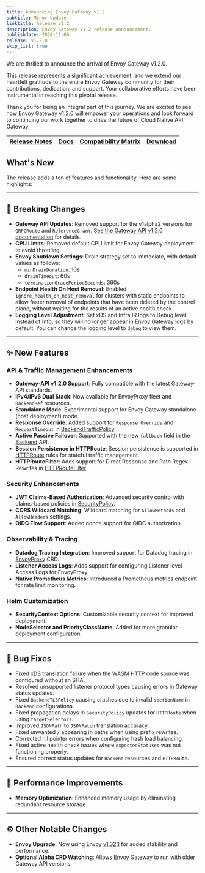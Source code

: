 ```yaml
---
title: Announcing Envoy Gateway v1.2
subtitle: Minor Update
linktitle: Release v1.2
description: Envoy Gateway v1.2 release announcement.
publishdate: 2024-11-06
release: v1.2.0
skip_list: true
---
```


We are thrilled to announce the arrival of Envoy Gateway v1.2.0.

This release represents a significant achievement, and we extend our heartfelt gratitude to the entire Envoy Gateway community for their contributions, dedication, and support. Your collaborative efforts have been instrumental in reaching this pivotal release.

Thank you for being an integral part of this journey. We are excited to see how Envoy Gateway v1.2.0 will empower your operations and look forward to continuing our work together to drive the future of Cloud Native API Gateway.

| [Release Notes][] | [Docs][docs] | [Compatibility Matrix][matrix] | [Download][] |
|-------------------|--------------|--------------------------------|--------------|

## What's New

The release adds a ton of features and functionality. Here are some highlights:

---

## 🚨 Breaking Changes

- **Gateway API Updates**: Removed support for the v1alpha2 versions for `GRPCRoute` and `ReferenceGrant`. [See the Gateway API v1.2.0 documentation](https://github.com/kubernetes-sigs/gateway-api/releases/tag/v1.2.0) for details.
- **CPU Limits**: Removed default CPU limit for Envoy Gateway deployment to avoid throttling.
- **Envoy Shutdown Settings**: Drain strategy set to immediate, with default values as follows:
  - `minDrainDuration`: 10s
  - `drainTimeout`: 60s
  - `terminationGracePeriodSeconds`: 360s
- **Endpoint Health On Host Removal**: Enabled `ignore_health_on_host_removal` for clusters with static endpoints to allow faster removal of endpoints that have been deleted by the control plane, without waiting for the results of an active health check.
- **Logging Level Adjustment**: Set xDS and Infra IR logs to Debug level instead of Info, so they will no longer appear in Envoy Gateway logs by default. You can change the logging level to `debug` to view them.

---

## ✨ New Features

### API & Traffic Management Enhancements
- **Gateway-API v1.2.0 Support**: Fully compatible with the latest Gateway-API standards.
- **IPv4/IPv6 Dual Stack**: Now available for EnvoyProxy fleet and `BackendRef` resources.
- **Standalone Mode**: Experimental support for Envoy Gateway standalone (host deployment) mode.
- **Response Override**: Added support for `Response Override` and `RequestTimeout` in [BackendTrafficPolicy](https://gateway.envoyproxy.io/docs/api/extension_types/#backendtrafficpolicy).
- **Active Passive Failover**: Supported with the new `fallback` field in the [Backend](https://gateway.envoyproxy.io/docs/api/extension_types/#backend) API.
- **Session Persistence in HTTPRoute**: Session persistence is supported in [HTTPRoute](https://gateway-api.sigs.k8s.io/reference/spec/#gateway.networking.k8s.io/v1.HTTPRoute) rules for stateful traffic management.
- **HTTPRouteFilter**: Adds support for Direct Response and Path Regex Rewrites in [HTTPRouteFilter](https://gateway.envoyproxy.io/docs/api/extension_types/#httproutefilter)

### Security Enhancements
- **JWT Claims-Based Authorization**: Advanced security control with claims-based policies in [SecurityPolicy](https://gateway.envoyproxy.io/docs/api/extension_types/#securitypolicy).
- **CORS Wildcard Matching**: Wildcard matching for `AllowMethods` and `AllowHeaders` settings.
- **OIDC Flow Support**: Added nonce support for OIDC authorization.

### Observability & Tracing
- **Datadog Tracing Integration**: Improved support for Datadog tracing in [EnvoyProxy](https://gateway.envoyproxy.io/docs/api/extension_types/#envoyproxy) CRD.
- **Listener Access Logs**: Adds support for configuring Listener level Access Logs for EnvoyProxy.
- **Native Prometheus Metrics**: Introduced a Prometheus metrics endpoint for rate limit monitoring.

### Helm Customization
- **SecurityContext Options**: Customizable security context for improved deployment.
- **NodeSelector and PriorityClassName**: Added for more granular deployment configuration.

---

## 🐞 Bug Fixes

- Fixed xDS translation failure when the WASM HTTP code source was configured without an SHA.
- Resolved unsupported listener protocol types causing errors in Gateway status updates.
- Fixed `BackendTLSPolicy` causing crashes due to invalid `sectionName` in `Backend` configurations.
- Fixed propagation delays in `SecurityPolicy` updates for `HTTPRoute` when using `targetSelectors`.
- Improved `JSONPath` to `JSONPatch` translation accuracy.
- Fixed unwanted `/` appearing in paths when using prefix rewrites.
- Corrected nil pointer errors when configuring hash load balancing.
- Fixed active health check issues where `expectedStatuses` was not functioning properly.
- Ensured correct status updates for `Backend` resources and `HTTPRoute`.

---

## 🚀 Performance Improvements

- **Memory Optimization**: Enhanced memory usage by eliminating redundant resource storage.

---

## ⚙️ Other Notable Changes

- **Envoy Upgrade**: Now using Envoy [v1.32.1](https://www.envoyproxy.io/docs/envoy/v1.32.1/version_history/v1.32/v1.32.1) for added stability and performance.
- **Optional Alpha CRD Watching**: Allows Envoy Gateway to run with older Gateway API versions.


[Release Notes]: ./notes/v2.1.0
[matrix]: ./matrix
[docs]: /v1.2/
[Download]: https://github.com/envoyproxy/gateway/releases/tag/v1.2.0
